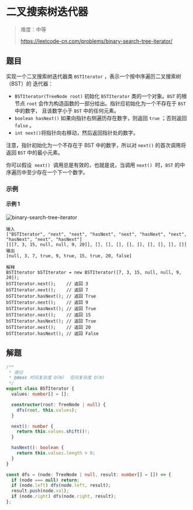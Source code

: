 # 二叉搜索树迭代器

> 难度：中等
>
> <https://leetcode-cn.com/problems/binary-search-tree-iterator/>

## 题目

实现一个二叉搜索树迭代器类 `BSTIterator` ，表示一个按中序遍历二叉搜索树（BST）的
迭代器：

- `BSTIterator(TreeNode root)` 初始化 `BSTIterator` 类的一个对象。`BST` 的根节点
  `root` 会作为构造函数的一部分给出。指针应初始化为一个不存在于 `BST` 中的数字，
  且该数字小于 `BST` 中的任何元素。
- `boolean hasNext()` 如果向指针右侧遍历存在数字，则返回 `true` ；否则返回
  `false` 。
- `int next()`将指针向右移动，然后返回指针处的数字。

注意，指针初始化为一个不存在于 BST 中的数字，所以对 `next()` 的首次调用将返回
`BST` 中的最小元素。

你可以假设  `next()`  调用总是有效的，也就是说，当调用 `next()`  时，`BST` 的中
序遍历中至少存在一个下一个数字。

### 示例

#### 示例 1

![binary-search-tree-iterator](https://user-images.githubusercontent.com/54696834/159101990-e2c7f570-eaaf-443e-a36b-5a18bb381ca2.png)

```
输入
["BSTIterator", "next", "next", "hasNext", "next", "hasNext", "next", "hasNext", "next", "hasNext"]
[[[7, 3, 15, null, null, 9, 20]], [], [], [], [], [], [], [], [], []]
输出
[null, 3, 7, true, 9, true, 15, true, 20, false]

解释
BSTIterator bSTIterator = new BSTIterator([7, 3, 15, null, null, 9, 20]);
bSTIterator.next();    // 返回 3
bSTIterator.next();    // 返回 7
bSTIterator.hasNext(); // 返回 True
bSTIterator.next();    // 返回 9
bSTIterator.hasNext(); // 返回 True
bSTIterator.next();    // 返回 15
bSTIterator.hasNext(); // 返回 True
bSTIterator.next();    // 返回 20
bSTIterator.hasNext(); // 返回 False
```

## 解题

```typescript
/**
 * 递归
 * @desc 时间复杂度 O(N)  空间复杂度 O(N)
 */
export class BSTIterator {
  values: number[] = [];

  constructor(root: TreeNode | null) {
    dfs(root, this.values);
  }

  next(): number {
    return this.values.shift()!;
  }

  hasNext(): boolean {
    return this.values.length > 0;
  }
}

const dfs = (node: TreeNode | null, result: number[] = []) => {
  if (node === null) return;
  if (node.left) dfs(node.left, result);
  result.push(node.val);
  if (node.right) dfs(node.right, result);
};
```
